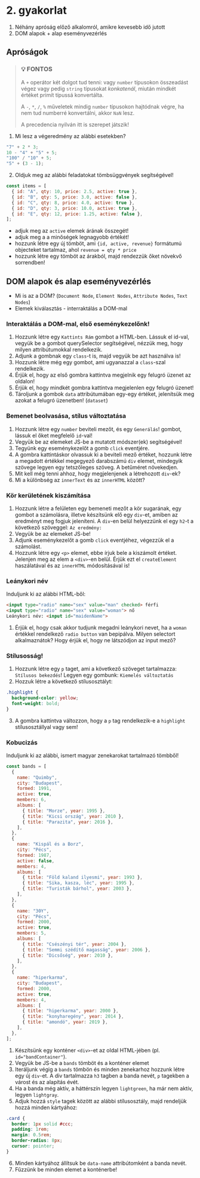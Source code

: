 # 2. gyakorlat

1. Néhány apróság előző alkalomról, amikre kevesebb idő jutott
2. DOM alapok + alap eseményvezérlés

## Apróságok

> ### 💡 FONTOS
>
> A `+` operátor két dolgot tud tenni: vagy `number` típusokon összeadást végez vagy pedig `string` típusokat _konkatenál_, miután mindkét értéket primít típussá konvertálta.
>
> A `-`, `*`, `/`, `%` műveletek mindig `number` típusokon hajtódnak végre, ha nem tud numberré konvertálni, akkor `NaN` lesz.
>
> A precedencia nyilván itt is szerepet játszik!

1. Mi lesz a végeredmény az alábbi esetekben?

```js
"7" + 2 * 3;
10 - "4" + "5" + 5;
"100" / "10" + 5;
"5" + (3 - 1);
```

2. Oldjuk meg az alábbi feladatokat tömbsüggvények segítségével!

```js
const items = [
  { id: "A", qty: 10, price: 2.5, active: true },
  { id: "B", qty: 5, price: 3.0, active: false },
  { id: "C", qty: 8, price: 4.0, active: true },
  { id: "D", qty: 3, price: 10.0, active: true },
  { id: "E", qty: 12, price: 1.25, active: false },
];
```

- adjuk meg az `active` elemek árának összegét!
- adjuk meg a a minőségek legnagyobb értékét!
- hozzunk létre egy új tömböt, ami `{id, active, revenue}` formátumú objecteket tartalmaz, ahol `revenue = qty * price`
- hozzunk létre egy tömböt az árakból, majd rendezzük őket növekvő sorrendben!

## DOM alapok és alap eseményvezérlés

- Mi is az a DOM? (`Document Node`, `Element Nodes`, `Attribute Nodes`, `Text Nodes`)
- Elemek kiválasztás - interraktálás a DOM-mal

### Interaktálás a DOM-mal, első eseménykezelőnk!

1. Hozzunk létre egy `Kattints Rám` gombot a HTML-ben. Lássuk el id-val, vegyük be a gombot querySelector segítségével, nézzük meg, hogy milyen attribútumokkal rendelkezik.
2. Adjunk a gombnak egy `class`-t is, majd vegyük be azt használva is!
3. Hozzunk létre még egy gombot, ami ugyanazzal a `class`-szal rendelkezik.
4. Érjük el, hogy az első gombra kattintva megjelnik egy felugró üzenet az oldalon!
5. Érjük el, hogy mindkét gombra kattintva megjelenlen egy felugró üzenet!
6. Tároljunk a gombok `data` attribútumában egy-egy értéket, jelenítsük meg azokat a felugró üzenetben! (`dataset`)

### Bemenet beolvasása, stílus változtatása

1. Hozzunk létre egy `number` beviteli mezőt, és egy `Generálás`! gombot, lássuk el őket megfelelő `id`-val!
2. Vegyük be az elemeket JS-be a mutatott módszer(ek) segítségével!
3. Tegyünk egy eseménykezelőt a gomb `click` eventjére.
4. A gombra kattintáskor olvassuk ki a beviteli mező értéket, hozzunk létre a megadott értékkel megegyező darabszámú `div` elemet, mindegyik szövege legyen egy tetszőleges szöveg. A betűméret növekedjen.
5. Mit kell még tenni ahhoz, hogy megjelenjenek a létrehozott `div`-ek?
6. Mi a különbség az `innerText` és az `innerHTML` között?

### Kör kerületének kiszámítása

1. Hozzunk létre a felületen egy bemeneti mezőt a kör sugarának, egy gombot a számolásra, illetve készítsünk elő egy `div`-et, amiben az eredményt meg fogjuk jeleníteni. A `div`-en belül helyezzünk el egy `h2`-t a következő szöveggel: `Az eredmény:`
2. Vegyük be az elemeket JS-be!
3. Adjunk eseménykezelőt a gomb `click` eventjéhez, végezzük el a számolást.
4. Hozzunk létre egy `<p>` elemet, ebbe írjuk bele a kiszámolt értéket. Jelenjen meg az elem a `<div>`-en belül. Érjük ezt el `createElement` haszálatával és az `innerHTML` módosításával is!

### Leánykori név

Induljunk ki az alábbi HTML-ből:

```HTML
<input type="radio" name="sex" value="man" checked> férfi
<input type="radio" name="sex" value="woman"> nő
Leánykori név: <input id="maidenName">
```

1. Érjük el, hogy csak akkor tudjunk megadni leánykori nevet, ha a `woman` értékkel rendelkező `radio button` van bepipálva. Milyen selectort alkalmaznátok? Hogy érjük el, hogy ne látszódjon az input mező?

### Stílusosság!

1. Hozzunk létre egy `p` taget, ami a következő szöveget tartalmazza: `Stílusos bekezdés`! Legyen egy gombunk: `Kiemelés változtatás`
2. Hozzuk létre a következő stílusosztályt:

```css
.highlight {
  background-color: yellow;
  font-weight: bold;
}
```

3. A gombra kattintva változzon, hogy a `p` tag rendelkezik-e a `highlight` stílusosztállyal vagy sem!

### Kobucizás

Induljunk ki az alábbi, ismert magyar zenekarokat tartalmazó tömbből!

```js
const bands = [
  {
    name: "Quimby",
    city: "Budapest",
    formed: 1991,
    active: true,
    members: 6,
    albums: [
      { title: "Morze", year: 1995 },
      { title: "Kicsi ország", year: 2010 },
      { title: "Parazita", year: 2016 },
    ],
  },
  {
    name: "Kispál és a Borz",
    city: "Pécs",
    formed: 1987,
    active: false,
    members: 4,
    albums: [
      { title: "Föld kaland ilyesmi", year: 1993 },
      { title: "Sika, kasza, léc", year: 1995 },
      { title: "Turisták bárhol", year: 2003 },
    ],
  },
  {
    name: "30Y",
    city: "Pécs",
    formed: 2000,
    active: true,
    members: 5,
    albums: [
      { title: "Csészényi tér", year: 2004 },
      { title: "Semmi szédítő magasság", year: 2006 },
      { title: "Dicsőség", year: 2010 },
    ],
  },
  {
    name: "hiperkarma",
    city: "Budapest",
    formed: 2000,
    active: true,
    members: 4,
    albums: [
      { title: "hiperkarma", year: 2000 },
      { title: "konyharegény", year: 2014 },
      { title: "amondó", year: 2019 },
    ],
  },
];
```

1. Készítsünk egy konténer `<div>`-et az oldal HTML-jében (pl. `id="bandContainer"`).
2. Vegyük be JS-be a `bands` tömböt és a konténer elemet
3. Iteráljunk végig a `bands` tömbön és minden zenekarhoz hozzunk létre egy új `div`-et. A div tartalmazza `h3` tagben a banda nevét, `p` tagekben a várost és az alapítás évét.
4. Ha a banda még aktív, a háttérszín legyen `lightgreen`, ha már nem aktív, legyen `lightgray`.
5. Adjuk hozzá `style` tagek között az alábbi stílusosztály, majd rendeljük hozzá minden kártyához:

```css
.card {
  border: 1px solid #ccc;
  padding: 1rem;
  margin: 0.5rem;
  border-radius: 8px;
  cursor: pointer;
}
```

6. Minden kártyához állítsuk be `data-name` attribútomként a banda nevét.
7. Fűzzünk be minden elemet a konténerbe!
